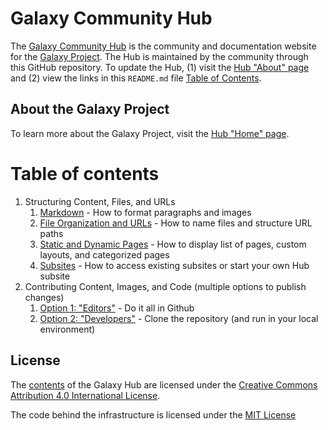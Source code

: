 # Galaxy Community Hub

The [Galaxy Community Hub](https://galaxyproject.org) is the community and documentation website for the [Galaxy Project](https://galaxyproject.org/use/). The Hub is maintained by the community through this GitHub repository. To update the Hub, (1) visit the [Hub "About" page](https://galaxyproject.org/hub/) and (2) view the links in this `README.md` file [Table of Contents](#table-of-contents).

## About the Galaxy Project

To learn more about the Galaxy Project, visit the [Hub "Home" page](https://galaxyproject.org).
 
# Table of contents
1. Structuring Content, Files, and URLs
    1. [Markdown](content/hub/contributing/markdown/index.md) - How to format paragraphs and images
    2. [File Organization and URLs](content/hub/contributing/file-organization/index.md) - How to name files and structure URL paths
    3. [Static and Dynamic Pages](content/hub/contributing/file-organization/index.md#page-layout-template) - How to display list of pages, custom layouts, and categorized pages
    4. [Subsites](content/hub/global/index.md) - How to access existing subsites or start your own Hub subsite
2. Contributing Content, Images, and Code (multiple options to publish changes)
    1. [Option 1: "Editors"](content/hub/contributing/index.md#option-1) - Do it all in Github
    2. [Option 2: "Developers"](content/hub/contributing/index.md#option-2) - Clone the repository (and run in your local environment)

## License

The [contents](/contents/) of the Galaxy Hub are licensed under the [Creative
Commons Attribution 4.0 International
License](https://creativecommons.org/licenses/by/4.0).

The code behind the infrastructure is licensed under the [MIT
License](LICENSE.md)
